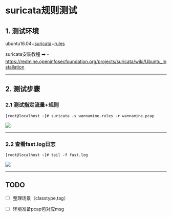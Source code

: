 
# suricata规则测试

## 1. 测试环境

ubuntu16.04+[suricata](https://github.com/OISF/suricata)+[rules](https://rules.emergingthreats.net/open/suricata-4.0/rules/)

suricata安装教程 ➡️  - https://redmine.openinfosecfoundation.org/projects/suricata/wiki/Ubuntu_Installation

---

## 2. 测试步骤

### 2.1 测试指定流量+规则
```shell 
[root@localhost ~]# suricata -s wannamine.rules -r wannamine.pcap
```
![](https://ws2.sinaimg.cn/large/006tNc79gy1fzt6mbko3qj30to0a6myn.jpg)

---

### 2.2 查看fast.log日志
```shell 
[root@localhost ~]# tail -f fast.log
```
![](https://ws2.sinaimg.cn/large/006tNc79gy1fzt6moyzaaj32100o47mz.jpg)

---

## TODO
- [ ] 整理场景（classtype,tag）
- [ ] 环境准备pcap包对应msg


